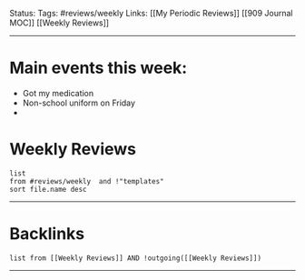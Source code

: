 Status:
Tags: #reviews/weekly 
Links: [[My Periodic Reviews]] [[909 Journal MOC]] [[Weekly Reviews]]
___

# Main events this week:
- Got my medication
- Non-school uniform on Friday
- 
# Weekly Reviews
```dataview
list 
from #reviews/weekly  and !"templates"
sort file.name desc
```
___
# Backlinks
```dataview
list from [[Weekly Reviews]] AND !outgoing([[Weekly Reviews]])
```
___
